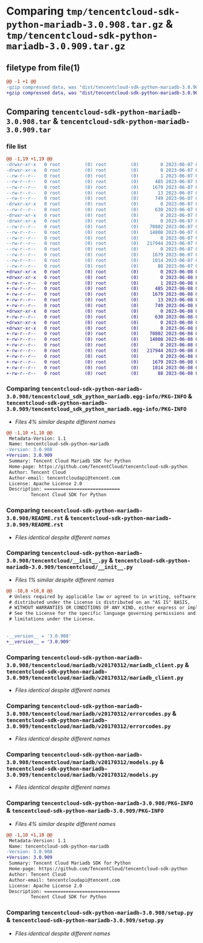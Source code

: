 # Comparing `tmp/tencentcloud-sdk-python-mariadb-3.0.908.tar.gz` & `tmp/tencentcloud-sdk-python-mariadb-3.0.909.tar.gz`

## filetype from file(1)

```diff
@@ -1 +1 @@
-gzip compressed data, was "dist/tencentcloud-sdk-python-mariadb-3.0.908.tar", last modified: Wed Jun  7 00:27:54 2023, max compression
+gzip compressed data, was "dist/tencentcloud-sdk-python-mariadb-3.0.909.tar", last modified: Thu Jun  8 00:28:42 2023, max compression
```

## Comparing `tencentcloud-sdk-python-mariadb-3.0.908.tar` & `tencentcloud-sdk-python-mariadb-3.0.909.tar`

### file list

```diff
@@ -1,19 +1,19 @@
-drwxr-xr-x   0 root         (0) root         (0)        0 2023-06-07 00:27:54.000000 tencentcloud-sdk-python-mariadb-3.0.908/
-drwxr-xr-x   0 root         (0) root         (0)        0 2023-06-07 00:27:54.000000 tencentcloud-sdk-python-mariadb-3.0.908/tencentcloud_sdk_python_mariadb.egg-info/
--rw-r--r--   0 root         (0) root         (0)        1 2023-06-07 00:27:54.000000 tencentcloud-sdk-python-mariadb-3.0.908/tencentcloud_sdk_python_mariadb.egg-info/dependency_links.txt
--rw-r--r--   0 root         (0) root         (0)      485 2023-06-07 00:27:54.000000 tencentcloud-sdk-python-mariadb-3.0.908/tencentcloud_sdk_python_mariadb.egg-info/SOURCES.txt
--rw-r--r--   0 root         (0) root         (0)     1679 2023-06-07 00:27:54.000000 tencentcloud-sdk-python-mariadb-3.0.908/tencentcloud_sdk_python_mariadb.egg-info/PKG-INFO
--rw-r--r--   0 root         (0) root         (0)       13 2023-06-07 00:27:54.000000 tencentcloud-sdk-python-mariadb-3.0.908/tencentcloud_sdk_python_mariadb.egg-info/top_level.txt
--rw-r--r--   0 root         (0) root         (0)      749 2023-06-07 00:27:54.000000 tencentcloud-sdk-python-mariadb-3.0.908/README.rst
-drwxr-xr-x   0 root         (0) root         (0)        0 2023-06-07 00:27:54.000000 tencentcloud-sdk-python-mariadb-3.0.908/tencentcloud/
--rw-r--r--   0 root         (0) root         (0)      630 2023-06-07 00:27:54.000000 tencentcloud-sdk-python-mariadb-3.0.908/tencentcloud/__init__.py
-drwxr-xr-x   0 root         (0) root         (0)        0 2023-06-07 00:27:54.000000 tencentcloud-sdk-python-mariadb-3.0.908/tencentcloud/mariadb/
-drwxr-xr-x   0 root         (0) root         (0)        0 2023-06-07 00:27:54.000000 tencentcloud-sdk-python-mariadb-3.0.908/tencentcloud/mariadb/v20170312/
--rw-r--r--   0 root         (0) root         (0)    70802 2023-06-07 00:27:54.000000 tencentcloud-sdk-python-mariadb-3.0.908/tencentcloud/mariadb/v20170312/mariadb_client.py
--rw-r--r--   0 root         (0) root         (0)    14808 2023-06-07 00:27:54.000000 tencentcloud-sdk-python-mariadb-3.0.908/tencentcloud/mariadb/v20170312/errorcodes.py
--rw-r--r--   0 root         (0) root         (0)        0 2023-06-07 00:27:54.000000 tencentcloud-sdk-python-mariadb-3.0.908/tencentcloud/mariadb/v20170312/__init__.py
--rw-r--r--   0 root         (0) root         (0)   217944 2023-06-07 00:27:54.000000 tencentcloud-sdk-python-mariadb-3.0.908/tencentcloud/mariadb/v20170312/models.py
--rw-r--r--   0 root         (0) root         (0)        0 2023-06-07 00:27:54.000000 tencentcloud-sdk-python-mariadb-3.0.908/tencentcloud/mariadb/__init__.py
--rw-r--r--   0 root         (0) root         (0)     1679 2023-06-07 00:27:54.000000 tencentcloud-sdk-python-mariadb-3.0.908/PKG-INFO
--rw-r--r--   0 root         (0) root         (0)     1014 2023-06-07 00:27:54.000000 tencentcloud-sdk-python-mariadb-3.0.908/setup.py
--rw-r--r--   0 root         (0) root         (0)       88 2023-06-07 00:27:54.000000 tencentcloud-sdk-python-mariadb-3.0.908/setup.cfg
+drwxr-xr-x   0 root         (0) root         (0)        0 2023-06-08 00:28:42.000000 tencentcloud-sdk-python-mariadb-3.0.909/
+drwxr-xr-x   0 root         (0) root         (0)        0 2023-06-08 00:28:42.000000 tencentcloud-sdk-python-mariadb-3.0.909/tencentcloud_sdk_python_mariadb.egg-info/
+-rw-r--r--   0 root         (0) root         (0)        1 2023-06-08 00:28:42.000000 tencentcloud-sdk-python-mariadb-3.0.909/tencentcloud_sdk_python_mariadb.egg-info/dependency_links.txt
+-rw-r--r--   0 root         (0) root         (0)      485 2023-06-08 00:28:42.000000 tencentcloud-sdk-python-mariadb-3.0.909/tencentcloud_sdk_python_mariadb.egg-info/SOURCES.txt
+-rw-r--r--   0 root         (0) root         (0)     1679 2023-06-08 00:28:42.000000 tencentcloud-sdk-python-mariadb-3.0.909/tencentcloud_sdk_python_mariadb.egg-info/PKG-INFO
+-rw-r--r--   0 root         (0) root         (0)       13 2023-06-08 00:28:42.000000 tencentcloud-sdk-python-mariadb-3.0.909/tencentcloud_sdk_python_mariadb.egg-info/top_level.txt
+-rw-r--r--   0 root         (0) root         (0)      749 2023-06-08 00:28:42.000000 tencentcloud-sdk-python-mariadb-3.0.909/README.rst
+drwxr-xr-x   0 root         (0) root         (0)        0 2023-06-08 00:28:42.000000 tencentcloud-sdk-python-mariadb-3.0.909/tencentcloud/
+-rw-r--r--   0 root         (0) root         (0)      630 2023-06-08 00:28:42.000000 tencentcloud-sdk-python-mariadb-3.0.909/tencentcloud/__init__.py
+drwxr-xr-x   0 root         (0) root         (0)        0 2023-06-08 00:28:42.000000 tencentcloud-sdk-python-mariadb-3.0.909/tencentcloud/mariadb/
+drwxr-xr-x   0 root         (0) root         (0)        0 2023-06-08 00:28:42.000000 tencentcloud-sdk-python-mariadb-3.0.909/tencentcloud/mariadb/v20170312/
+-rw-r--r--   0 root         (0) root         (0)    70802 2023-06-08 00:28:42.000000 tencentcloud-sdk-python-mariadb-3.0.909/tencentcloud/mariadb/v20170312/mariadb_client.py
+-rw-r--r--   0 root         (0) root         (0)    14808 2023-06-08 00:28:42.000000 tencentcloud-sdk-python-mariadb-3.0.909/tencentcloud/mariadb/v20170312/errorcodes.py
+-rw-r--r--   0 root         (0) root         (0)        0 2023-06-08 00:28:42.000000 tencentcloud-sdk-python-mariadb-3.0.909/tencentcloud/mariadb/v20170312/__init__.py
+-rw-r--r--   0 root         (0) root         (0)   217944 2023-06-08 00:28:42.000000 tencentcloud-sdk-python-mariadb-3.0.909/tencentcloud/mariadb/v20170312/models.py
+-rw-r--r--   0 root         (0) root         (0)        0 2023-06-08 00:28:42.000000 tencentcloud-sdk-python-mariadb-3.0.909/tencentcloud/mariadb/__init__.py
+-rw-r--r--   0 root         (0) root         (0)     1679 2023-06-08 00:28:42.000000 tencentcloud-sdk-python-mariadb-3.0.909/PKG-INFO
+-rw-r--r--   0 root         (0) root         (0)     1014 2023-06-08 00:28:42.000000 tencentcloud-sdk-python-mariadb-3.0.909/setup.py
+-rw-r--r--   0 root         (0) root         (0)       88 2023-06-08 00:28:42.000000 tencentcloud-sdk-python-mariadb-3.0.909/setup.cfg
```

### Comparing `tencentcloud-sdk-python-mariadb-3.0.908/tencentcloud_sdk_python_mariadb.egg-info/PKG-INFO` & `tencentcloud-sdk-python-mariadb-3.0.909/tencentcloud_sdk_python_mariadb.egg-info/PKG-INFO`

 * *Files 4% similar despite different names*

```diff
@@ -1,10 +1,10 @@
 Metadata-Version: 1.1
 Name: tencentcloud-sdk-python-mariadb
-Version: 3.0.908
+Version: 3.0.909
 Summary: Tencent Cloud Mariadb SDK for Python
 Home-page: https://github.com/TencentCloud/tencentcloud-sdk-python
 Author: Tencent Cloud
 Author-email: tencentcloudapi@tencent.com
 License: Apache License 2.0
 Description: ============================
         Tencent Cloud SDK for Python
```

### Comparing `tencentcloud-sdk-python-mariadb-3.0.908/README.rst` & `tencentcloud-sdk-python-mariadb-3.0.909/README.rst`

 * *Files identical despite different names*

### Comparing `tencentcloud-sdk-python-mariadb-3.0.908/tencentcloud/__init__.py` & `tencentcloud-sdk-python-mariadb-3.0.909/tencentcloud/__init__.py`

 * *Files 1% similar despite different names*

```diff
@@ -10,8 +10,8 @@
 # Unless required by applicable law or agreed to in writing, software
 # distributed under the License is distributed on an "AS IS" BASIS,
 # WITHOUT WARRANTIES OR CONDITIONS OF ANY KIND, either express or implied.
 # See the License for the specific language governing permissions and
 # limitations under the License.
 
 
-__version__ = '3.0.908'
+__version__ = '3.0.909'
```

### Comparing `tencentcloud-sdk-python-mariadb-3.0.908/tencentcloud/mariadb/v20170312/mariadb_client.py` & `tencentcloud-sdk-python-mariadb-3.0.909/tencentcloud/mariadb/v20170312/mariadb_client.py`

 * *Files identical despite different names*

### Comparing `tencentcloud-sdk-python-mariadb-3.0.908/tencentcloud/mariadb/v20170312/errorcodes.py` & `tencentcloud-sdk-python-mariadb-3.0.909/tencentcloud/mariadb/v20170312/errorcodes.py`

 * *Files identical despite different names*

### Comparing `tencentcloud-sdk-python-mariadb-3.0.908/tencentcloud/mariadb/v20170312/models.py` & `tencentcloud-sdk-python-mariadb-3.0.909/tencentcloud/mariadb/v20170312/models.py`

 * *Files identical despite different names*

### Comparing `tencentcloud-sdk-python-mariadb-3.0.908/PKG-INFO` & `tencentcloud-sdk-python-mariadb-3.0.909/PKG-INFO`

 * *Files 4% similar despite different names*

```diff
@@ -1,10 +1,10 @@
 Metadata-Version: 1.1
 Name: tencentcloud-sdk-python-mariadb
-Version: 3.0.908
+Version: 3.0.909
 Summary: Tencent Cloud Mariadb SDK for Python
 Home-page: https://github.com/TencentCloud/tencentcloud-sdk-python
 Author: Tencent Cloud
 Author-email: tencentcloudapi@tencent.com
 License: Apache License 2.0
 Description: ============================
         Tencent Cloud SDK for Python
```

### Comparing `tencentcloud-sdk-python-mariadb-3.0.908/setup.py` & `tencentcloud-sdk-python-mariadb-3.0.909/setup.py`

 * *Files identical despite different names*

